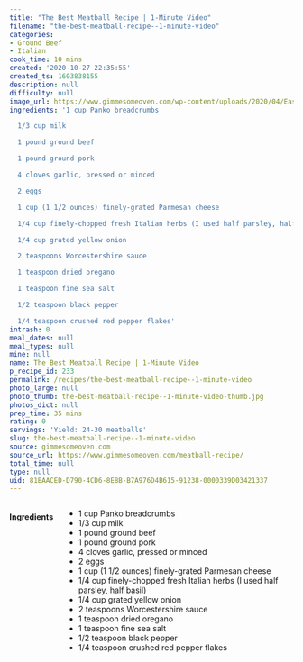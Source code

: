 ```yaml
---
title: "The Best Meatball Recipe | 1-Minute Video"
filename: "the-best-meatball-recipe--1-minute-video"
categories:
- Ground Beef
- Italian
cook_time: 10 mins
created: '2020-10-27 22:35:55'
created_ts: 1603838155
description: null
difficulty: null
image_url: https://www.gimmesomeoven.com/wp-content/uploads/2020/04/Easy-Meatball-Recipe-3-1-320x480.jpg
ingredients: '1 cup Panko breadcrumbs

  1/3 cup milk

  1 pound ground beef

  1 pound ground pork

  4 cloves garlic, pressed or minced

  2 eggs

  1 cup (1 1/2 ounces) finely-grated Parmesan cheese

  1/4 cup finely-chopped fresh Italian herbs (I used half parsley, half basil)

  1/4 cup grated yellow onion

  2 teaspoons Worcestershire sauce

  1 teaspoon dried oregano

  1 teaspoon fine sea salt

  1/2 teaspoon black pepper

  1/4 teaspoon crushed red pepper flakes'
intrash: 0
meal_dates: null
meal_types: null
mine: null
name: The Best Meatball Recipe | 1-Minute Video
p_recipe_id: 233
permalink: /recipes/the-best-meatball-recipe--1-minute-video
photo_large: null
photo_thumb: the-best-meatball-recipe--1-minute-video-thumb.jpg
photos_dict: null
prep_time: 35 mins
rating: 0
servings: 'Yield: 24-30 meatballs'
slug: the-best-meatball-recipe--1-minute-video
source: gimmesomeoven.com
source_url: https://www.gimmesomeoven.com/meatball-recipe/
total_time: null
type: null
uid: 81BAACED-D790-4CD6-8E8B-B7A976D4B615-91238-0000339D03421337
---
```

<div class="large-8 medium-7 columns" id="writeup">	</div><!-- #writeup -->
</div><!-- #row-one -->
<div class="row" id="row-two">	<div class="medium-4 small-5 columns" id="ingredients"><h4>Ingredients</h4><div class="box box-ingredients content"><ul>
<li>1 cup Panko breadcrumbs</li>
<li>1/3 cup milk</li>
<li>1 pound ground beef</li>
<li>1 pound ground pork</li>
<li>4 cloves garlic, pressed or minced</li>
<li>2 eggs</li>
<li>1 cup (1 1/2 ounces) finely-grated Parmesan cheese</li>
<li>1/4 cup finely-chopped fresh Italian herbs (I used half parsley, half basil)</li>
<li>1/4 cup grated yellow onion</li>
<li>2 teaspoons Worcestershire sauce</li>
<li>1 teaspoon dried oregano</li>
<li>1 teaspoon fine sea salt</li>
<li>1/2 teaspoon black pepper</li>
<li>1/4 teaspoon crushed red pepper flakes</li>
</ul>
</div>	</div>	<div class="medium-6 small-7 columns" id="directions">	</div>